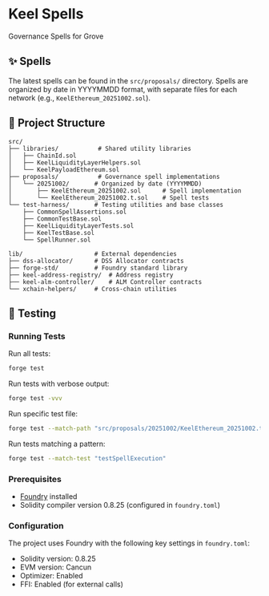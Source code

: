 # Keel Spells
Governance Spells for Grove

## ✨ Spells
The latest spells can be found in the `src/proposals/` directory. Spells are organized by date in YYYYMMDD format, with separate files for each network (e.g., `KeelEthereum_20251002.sol`).

## 📁 Project Structure

```
src/
├── libraries/           # Shared utility libraries
│   ├── ChainId.sol
│   ├── KeelLiquidityLayerHelpers.sol
│   └── KeelPayloadEthereum.sol
├── proposals/           # Governance spell implementations
│   └── 20251002/       # Organized by date (YYYYMMDD)
│       ├── KeelEthereum_20251002.sol      # Spell implementation
│       └── KeelEthereum_20251002.t.sol    # Spell tests
└── test-harness/       # Testing utilities and base classes
    ├── CommonSpellAssertions.sol
    ├── CommonTestBase.sol
    ├── KeelLiquidityLayerTests.sol
    ├── KeelTestBase.sol
    └── SpellRunner.sol

lib/                    # External dependencies
├── dss-allocator/      # DSS Allocator contracts
├── forge-std/          # Foundry standard library
├── keel-address-registry/  # Address registry
├── keel-alm-controller/    # ALM Controller contracts
└── xchain-helpers/     # Cross-chain utilities
```

## 🧪 Testing

### Running Tests

Run all tests:
```bash
forge test
```

Run tests with verbose output:
```bash
forge test -vvv
```

Run specific test file:
```bash
forge test --match-path "src/proposals/20251002/KeelEthereum_20251002.t.sol"
```

Run tests matching a pattern:
```bash
forge test --match-test "testSpellExecution"
```

### Prerequisites

- [Foundry](https://book.getfoundry.sh/getting-started/installation) installed
- Solidity compiler version 0.8.25 (configured in `foundry.toml`)

### Configuration

The project uses Foundry with the following key settings in `foundry.toml`:
- Solidity version: 0.8.25
- EVM version: Cancun
- Optimizer: Enabled
- FFI: Enabled (for external calls)
